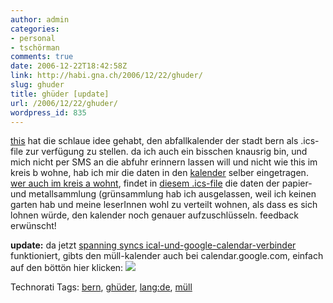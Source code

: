 ```yaml
---
author: admin
categories:
- personal
- tschörman
comments: true
date: 2006-12-22T18:42:58Z
link: http://habi.gna.ch/2006/12/22/ghuder/
slug: ghuder
title: ghüder [update]
url: /2006/12/22/ghuder/
wordpress_id: 835
---
```


[this](http://www.borniert.com/2006/12/20/ghuder/) hat die schlaue idee gehabt, den abfallkalender der stadt bern als .ics-file zur verfügung zu stellen.
da ich auch ein bisschen knausrig bin, und mich nicht per SMS an die abfuhr erinnern lassen will und nicht wie this im kreis b wohne, hab ich mir die daten in den [kalender](http://apple.com/ical) selber eingetragen. [wer auch im kreis a wohnt](http://www.bern.ch/leben_in_bern/wohnen/abfaelle/kehricht/abfuhrdaten/), findet in [diesem .ics-file](http://habi.gna.ch/wp-content/uploads/2006/12/ghueder-kreisa.ics) die daten der papier- und metallsammlung (grünsammlung hab ich ausgelassen, weil ich keinen garten hab und meine leserInnen wohl zu verteilt wohnen, als dass es sich lohnen würde, den kalender noch genauer aufzuschlüsseln.
feedback erwünscht!


**update:** da jetzt [spanning syncs ical-und-google-calendar-verbinder](http://spanningsync.com/) funktioniert, gibts den müll-kalender auch bei calendar.google.com, einfach auf den böttön hier klicken: [![](http://www.google.com/calendar/images/ext/gc_button1_de.gif)](http://www.google.com/calendar/render?cid=udiqdhh922vhqr9b74enueor18%40group.calendar.google.com)



Technorati Tags: [bern](http://www.technorati.com/tag/bern), [ghüder](http://www.technorati.com/tag/ghüder), [lang:de](http://www.technorati.com/tag/lang:de), [müll](http://www.technorati.com/tag/müll)
